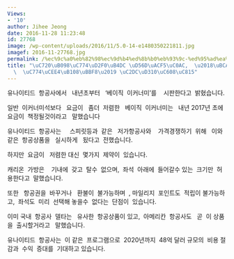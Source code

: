 ```yaml
---
Views:
- '10'
author: Jihee Jeong
date: 2016-11-28 11:23:48
id: 27768
image: /wp-content/uploads/2016/11/5.0-14-e1480350221811.jpg
imagef: 2016-11-27768.jpg
permalink: /%ec%9c%a0%eb%82%98%ec%9d%b4%ed%8b%b0%eb%93%9c-%ed%95%ad%ea%b3%b5%ec%82%ac-%eb%b2%a0%ec%9d%b4%ec%a7%81-%ec%9d%b4%ec%bb%a4%eb%84%88%eb%af%b8-%ec%8b%9c%ed%8c%90%ec%98%88%ec%a0%95/
title: "\uC720\uB098\uC774\uD2F0\uB4DC \uD56D\uACF5\uC0AC,  \u2018\uBCA0\uC774\uC9C1\
  \  \uC774\uCEE4\uB108\uBBF8\u2019 \uC2DC\uD310\uC608\uC815"
---
```


유나이티드  항공사에서   내년초부터   ‘베이직  이커너미’를    시판한다고  밝혔습니다.

일반  이커너미석보다   요금이   좀더  저렴한   베이직  이커너미는   내년 2017년 초에   요금이  책정될것이라고   말했습니다

유나이티드  항공사는     스피릿등과  같은   저가항공사와    가격경쟁하기  위해   이와 같은  항공상품을   실시하게   됬다고  전했습니다.

하지만  요금이   저렴한 대신  몇가지  제약이  있습니다.

캐리온  가방은    기내에  갖고  탈수  없으며,  좌석  아래에  들어갈수 있는  크기만  허용한다고  말했습니다.

또한   항공권을  바꾸거나   환불이  불가능하며  , 마일리지  포인트도  적립이 불가능하고,  좌석도  미리  선택해 놓을수  없다는  단점이  있습니다.

이미 국내  항공사  델타는   유사한  항공상품이 있고,  아메리칸  항공사도   곧  이 상품을  출시할거라고   말했습니다.

유나이티드  항공사는  이 같은  프로그램으로  2020년까지  48억 달러 규모의  비용 절감과  수익  증대를  기대하고 있습니다.

&nbsp;

&nbsp;

&nbsp;